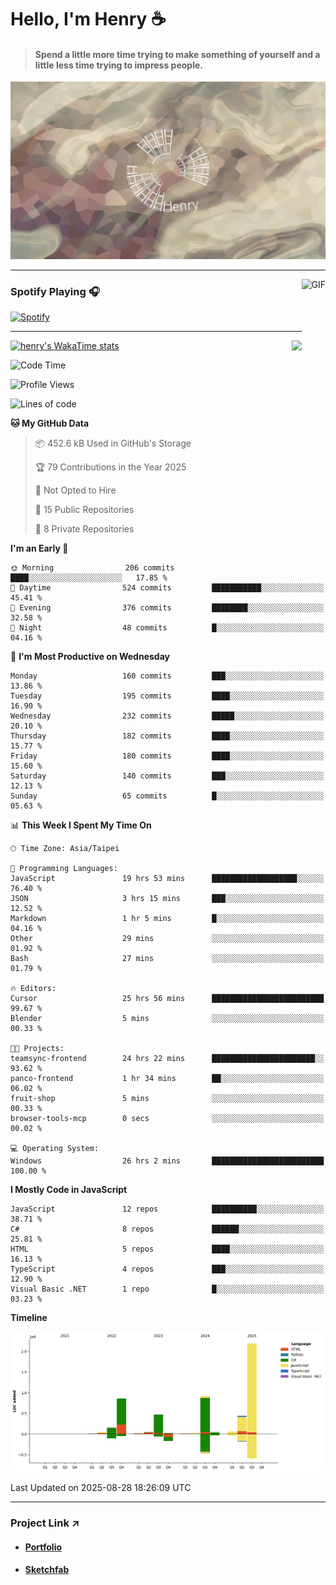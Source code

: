 # Hello, I'm Henry :coffee:

> #### Spend a little more time trying to make something of yourself and a little less time trying to impress people.
 
![](./images/cover.jpg)

---

<img align="right" alt="GIF" height="170px" src="https://media.giphy.com/media/J5B1Y8QZnzXXbLQIBu/giphy.gif" />

### Spotify Playing 🎧

[![Spotify](https://spotify-recently-played-beta.vercel.app/api/spotify)](https://open.spotify.com/user/31uznrpamxhroyd2bt7xchxgnhce)

---

<img align="right" src="https://github-readme-stats.vercel.app/api/top-langs/?username=henry5720&theme=tokyonight&hide_title=false" />

[![henry's WakaTime stats](https://github-readme-stats.vercel.app/api/wakatime?username=@henry5720&layout=compact)](https://github.com/anuraghazra/github-readme-stats)

<!--START_SECTION:waka-->
![Code Time](http://img.shields.io/badge/Code%20Time-315%20hrs%2030%20mins-blue)

![Profile Views](http://img.shields.io/badge/Profile%20Views-3-blue)

![Lines of code](https://img.shields.io/badge/From%20Hello%20World%20I%27ve%20Written-5.3%20million%20lines%20of%20code-blue)

**🐱 My GitHub Data** 

> 📦 452.6 kB Used in GitHub's Storage 
 > 
> 🏆 79 Contributions in the Year 2025
 > 
> 🚫 Not Opted to Hire
 > 
> 📜 15 Public Repositories 
 > 
> 🔑 8 Private Repositories 
 > 
**I'm an Early 🐤** 

```text
🌞 Morning                206 commits         ████░░░░░░░░░░░░░░░░░░░░░   17.85 % 
🌆 Daytime                524 commits         ███████████░░░░░░░░░░░░░░   45.41 % 
🌃 Evening                376 commits         ████████░░░░░░░░░░░░░░░░░   32.58 % 
🌙 Night                  48 commits          █░░░░░░░░░░░░░░░░░░░░░░░░   04.16 % 
```
📅 **I'm Most Productive on Wednesday** 

```text
Monday                   160 commits         ███░░░░░░░░░░░░░░░░░░░░░░   13.86 % 
Tuesday                  195 commits         ████░░░░░░░░░░░░░░░░░░░░░   16.90 % 
Wednesday                232 commits         █████░░░░░░░░░░░░░░░░░░░░   20.10 % 
Thursday                 182 commits         ████░░░░░░░░░░░░░░░░░░░░░   15.77 % 
Friday                   180 commits         ████░░░░░░░░░░░░░░░░░░░░░   15.60 % 
Saturday                 140 commits         ███░░░░░░░░░░░░░░░░░░░░░░   12.13 % 
Sunday                   65 commits          █░░░░░░░░░░░░░░░░░░░░░░░░   05.63 % 
```


📊 **This Week I Spent My Time On** 

```text
🕑︎ Time Zone: Asia/Taipei

💬 Programming Languages: 
JavaScript               19 hrs 53 mins      ███████████████████░░░░░░   76.40 % 
JSON                     3 hrs 15 mins       ███░░░░░░░░░░░░░░░░░░░░░░   12.52 % 
Markdown                 1 hr 5 mins         █░░░░░░░░░░░░░░░░░░░░░░░░   04.16 % 
Other                    29 mins             ░░░░░░░░░░░░░░░░░░░░░░░░░   01.92 % 
Bash                     27 mins             ░░░░░░░░░░░░░░░░░░░░░░░░░   01.79 % 

🔥 Editors: 
Cursor                   25 hrs 56 mins      █████████████████████████   99.67 % 
Blender                  5 mins              ░░░░░░░░░░░░░░░░░░░░░░░░░   00.33 % 

🐱‍💻 Projects: 
teamsync-frontend        24 hrs 22 mins      ███████████████████████░░   93.62 % 
panco-frontend           1 hr 34 mins        ██░░░░░░░░░░░░░░░░░░░░░░░   06.02 % 
fruit-shop               5 mins              ░░░░░░░░░░░░░░░░░░░░░░░░░   00.33 % 
browser-tools-mcp        0 secs              ░░░░░░░░░░░░░░░░░░░░░░░░░   00.02 % 

💻 Operating System: 
Windows                  26 hrs 2 mins       █████████████████████████   100.00 % 
```

**I Mostly Code in JavaScript** 

```text
JavaScript               12 repos            ██████████░░░░░░░░░░░░░░░   38.71 % 
C#                       8 repos             ██████░░░░░░░░░░░░░░░░░░░   25.81 % 
HTML                     5 repos             ████░░░░░░░░░░░░░░░░░░░░░   16.13 % 
TypeScript               4 repos             ███░░░░░░░░░░░░░░░░░░░░░░   12.90 % 
Visual Basic .NET        1 repo              █░░░░░░░░░░░░░░░░░░░░░░░░   03.23 % 
```



**Timeline**

![Lines of Code chart](https://raw.githubusercontent.com/henry5720/henry5720/main/assets/bar_graph.png)


 Last Updated on 2025-08-28 18:26:09 UTC
<!--END_SECTION:waka-->

---

### Project Link ↗️

- #### [Portfolio](https://drive.google.com/file/d/1kb96bzn4Bhdb4pImsUvKz9Oi9cx455D2/view?usp=drivesdk)
- #### [Sketchfab](https://sketchfab.com/henry4294967296/models)

